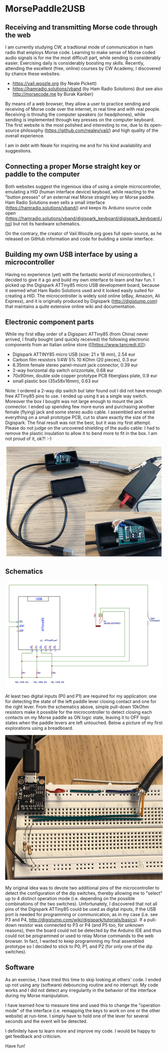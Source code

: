 # MorsePaddle2USB

## Receiving and transmitting Morse code through the web

I am currently studying CW, a tradtional mode of communication in ham radio that employs Morse code. Learning to make sense of Morse coded audio signals is for me the most difficult part, while sending is considerably easier. Exercising daily is considerably boosting my skills. Recently, attending the excellent (free, online) courses by CW Academy, I discovered by chance these websites:

- https://vail.woozle.org (by Neale Pickett)
- https://hamradio.solutions/vband (by Ham Radio Solutions)
(but see also http://morsecode.me by Burak Kanber)

By means of a web browser, they allow a user to practice sending and receiving of Morse code over the internet, in real time and with real people. Receiving is throuhg the computer speakers (or headphones), while sending is implemented through key presses on the computer keyboard. The first website is the most polished and interesting to me, due to its open-source philosophy (https://github.com/nealey/vail/) and high quality of the overall experience. 

I am in debt with Neale for inspiring me and for his kind availability and suggestions.

## Connecting a proper Morse straight key or paddle to the computer

Both websites suggest the ingenious idea of using a simple microcontroller, emulating a HID (human interface device) keyboad, while reacting to the "button presses" of an external real Morse straight key or Morse paddle. Ham Radio Solutions even sells a small interface (https://hamradio.solutions/vband/) and keeps its Arduino source code open (https://hamradio.solutions/vband/digispark_keyboard/digispark_keyboard.ino) but not its hardware schematics.

On the contrary, the creator of Vail.Woozle.org goes full open-source, as he released on GitHub information and code for building a similar interface.


## Building my own USB interface by using a microcontroller

Having no experience (yet) with the fantastic world of microcontrollers, I decided to give it a go and build my own interface to learn and hav fun. I picked up the Digispark ATTiny85 micro USB development board, because it seemed what Ham Radio Solutions used and it looked easily suited for creating a HID. The microcontroller is widely sold online (eBay, Amazon, Ali Express), and it is originally produced by Digispark (http://digistump.com) that maintains a quite extensive online wiki and documentation. 


## Electronic component parts

While my first eBay order of a Digisparc ATTiny85 (from China) never arrived, I finally bought (and quickly received) the following electronic components from an Italian online store ([[https://www.tancredi.it]]):

- Digispark ATTINY85 micro USB (size:  21 x 18 mm),           2.54 eur 
- Carbon film resistors 1/4W 5% 10 KOhm (20 pieces),          0.3 eur
- 6.35mm female stereo panel-mount jack connector,            0.39 eur
- 2-way horizontal dip switch orizzontale,                    0.68 eur
- 70x90mm, double side copper prototype PCB fiberglass plate, 0.9 eur
- small plastic box (35x58x16mm),                             0.63 eur

Note: I ordered a 2-way dip switch but later found out I did not have enough free ATTiny85 pins to use. 
I ended up using it as a single way switch. Moreover the box I bought was not large enough to mount the jack connector. I ended up spending few more euros and purchasing another female (flying) jack and some stereo audio cable. I assembled and wired everything on a small prototype PCB, cut to share exactly the size of the Digispark. The final result was not the best, but it was my first attempt. Please do not judge on the uncovered shielding of the audio cable: I had to remove the plastic insulation to allow it to bend more to fit in the box. I am not proud of it, ok?! :-)

![](https://github.com/mgiugliano/MorsePaddle2USB/blob/main/photo&circuit/Assembly.png)

##   Schematics

![](https://github.com/mgiugliano/MorsePaddle2USB/blob/main/photo&circuit/Schematics.png)

At least two digital inputs (P0 and P1) are required for my application: one for detecting the state of the left paddle lever closing contact and one for the right lever. From the schematics above, simple pull-down 10kOhm resistors make it possible for the microcontroller to detect closing each contacts on my Morse paddle as ON logic state, leaving it to OFF logic states when the paddle levers are left untouched. Below a picture of my first explorations using a breadboard.

![](https://github.com/mgiugliano/MorsePaddle2USB/blob/main/photo&circuit/Breadboard_firstTest.png)

My original idea was to devote two additional pins of the microcontroller to detect the configuration of the dip switches, thereby allowing me to "select" up to 4 distinct operation mode (i.e. depending on the possible combinations of the two switches). Unfortunately, I discovered that not all pins of the Digispark ATTiny85 could be used as digital inputs, if the USB port is needed for programming or communication, as in my case (i.e. see P3 and P4, http://digistump.com/wiki/digispark/tutorials/basics). If a pull-down resistor was connected to P3 or P4 (and P5 too, for unknown reasons), then the board could not be detected by the Arduino IDE and thus could not be programmed or used to relay Morse commands to the web browser. In fact, I wanted to keep programming my final assembled prototype so I decided to stick to P0, P1, and P2 (for only one of the dip switches).

##   Software

As an exercise, I have tried this time to skip looking at others' code. I ended up not using any (software) debouncing routine and no interrupt. My code works and I did not detect any irregularity in the behavior of the interface during my Morse manipulation. 

I have learned how to measure time and used this to change the "operation mode" of the interface (i.e. remapping the keys to work on one or the other website) at run-time. I simply have to hold one of the lever for several seconds and the event will be detected.

I definitely have to learn more and improve my code. I would be happy to get feedback and criticism. 

Have fun!





